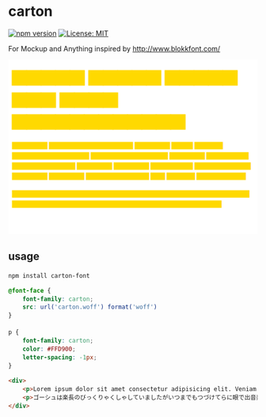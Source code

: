 # carton

[![npm version](https://badge.fury.io/js/carton-font.svg)](https://badge.fury.io/js/carton-font)
[![License: MIT](https://img.shields.io/badge/License-MIT-yellow.svg)](https://opensource.org/licenses/MIT)

For Mockup and Anything
inspired by http://www.blokkfont.com/

![demo.png](demo.png)

## usage

```command
npm install carton-font
```

```css
@font-face {
    font-family: carton;
    src: url('carton.woff') format('woff')
}

p {
    font-family: carton;
    color: #FFD900;
    letter-spacing: -1px;
}
```

```html
<div>
    <p>Lorem ipsum dolor sit amet consectetur adipisicing elit. Veniam obcaecati totam iste, soluta incidunt amet? Rerum voluptate ab amet beatae!</p>
    <p>ゴーシュは楽長のびっくりゃくしゃしていましたがいつまでもつづけてらに眼で出音楽なまし。またどんどんいい気ないだという町ますまし。</p>
</div>
```
